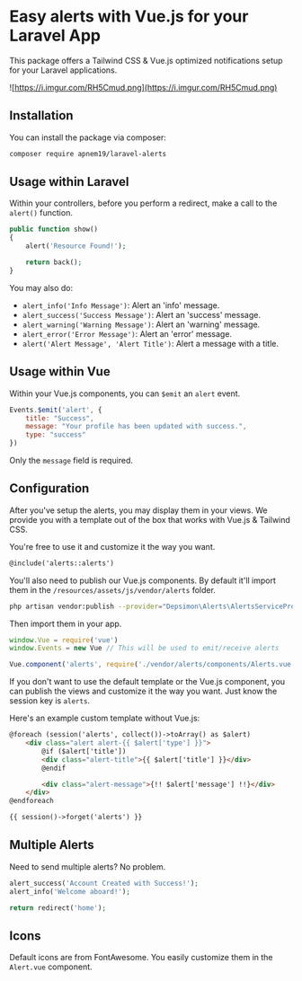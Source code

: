 # Easy alerts with Vue.js for your Laravel App

This package offers a Tailwind CSS & Vue.js optimized notifications setup for your Laravel applications.

![https://i.imgur.com/RH5Cmud.png](https://i.imgur.com/RH5Cmud.png)

## Installation

You can install the package via composer:

``` bash
composer require apnem19/laravel-alerts
```

## Usage within Laravel

Within your controllers, before you perform a redirect, make a call to the `alert()` function.

```php
public function show()
{
    alert('Resource Found!');

    return back();
}
```

You may also do:

- `alert_info('Info Message')`: Alert an 'info' message.
- `alert_success('Success Message')`: Alert an 'success' message.
- `alert_warning('Warning Message')`: Alert an 'warning' message.
- `alert_error('Error Message')`: Alert an 'error' message.
- `alert('Alert Message', 'Alert Title')`: Alert a message with a title.

## Usage within Vue

Within your Vue.js components, you can `$emit` an `alert` event.

```js
Events.$emit('alert', {
    title: "Success",
    message: "Your profile has been updated with success.",
    type: "success"
})
```

Only the `message` field is required.

## Configuration

After you've setup the alerts, you may display them in your views. We provide you with a template out of the box that works with Vue.js & Tailwind CSS.

You're free to use it and customize it the way you want.

```html
@include('alerts::alerts')
```

You'll also need to publish our Vue.js components. By default it'll import them in the `/resources/assets/js/vendor/alerts` folder.

```bash
php artisan vendor:publish --provider="Depsimon\Alerts\AlertsServiceProvider" --tag="components"
```

Then import them in your app.

```js
window.Vue = require('vue')
window.Events = new Vue // This will be used to emit/receive alerts

Vue.component('alerts', require('./vendor/alerts/components/Alerts.vue'))
```

If you don't want to use the default template or the Vue.js component, you can publish the views and customize it the way you want. Just know the session key is `alerts`.

Here's an example custom template without Vue.js:

```html
@foreach (session('alerts', collect())->toArray() as $alert)
    <div class="alert alert-{{ $alert['type'] }}">
        @if ($alert['title'])
        <div class="alert-title">{{ $alert['title'] }}</div>
        @endif

        <div class="alert-message">{!! $alert['message'] !!}</div>
    </div>
@endforeach

{{ session()->forget('alerts') }}
```

## Multiple Alerts

Need to send multiple alerts? No problem.

```php
alert_success('Account Created with Success!');
alert_info('Welcome aboard!');

return redirect('home');
```

## Icons

Default icons are from FontAwesome. You easily customize them in the `Alert.vue` component.
